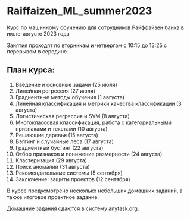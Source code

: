 # Raiffaizen_ML_summer2023
Курс по машинному обучению для сотрудников Райффайзен банка в июле-августе 2023 года

Занятия проходят по вторникам и четвергам с 10:15 до 13:25 с перерывом в середине.

## План курса:
1. Введение и основные задачи	(25 июля)
2. Линейная регрессия (27 июля)
3. Градиентные методы обучения (1 августа)
4. Линейная классификация и метрики качества классификации (3 августа)
5. Логистическая регрессия и SVM (8 августа)
6. Многоклассовая классификация, работа с категориальными признаками и текстами	(10 августа)
7. Решающие деревья	(15 августа)
8. Бэггинг и случайные леса (17 августа)
9. Градиентный бустинг (22 августа)
10. Отбор признаков и понижение размерности (24 августа)
11. Кластеризация (29 августа)
12. Поиск аномалий (31 августа)
13. Рекомендательные системы (5 сентября)
14. Заключение: защиты проектов (12 сентября)

В курсе предусмотрено несколько небольших домашних заданий, а также итоговое проектное задание.

Домашние задания сдаются в систему anytask.org.
